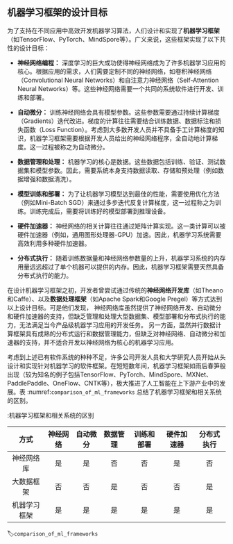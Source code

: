 ## 机器学习框架的设计目标

为了支持在不同应用中高效开发机器学习算法，人们设计和实现了**机器学习框架**（如TensorFlow、PyTorch、MindSpore等）。广义来说，这些框架实现了以下共性的设计目标：

-   **神经网络编程：**
    深度学习的巨大成功使得神经网络成为了许多机器学习应用的核心。根据应用的需求，人们需要定制不同的神经网络，如卷积神经网络（Convolutional Neural Networks）和自注意力神经网络（Self-Attention Neural Networks）等。这些神经网络需要一个共同的系统软件进行开发、训练和部署。

-   **自动微分：**
    训练神经网络会具有模型参数。这些参数需要通过持续计算梯度（Gradients）迭代改进。梯度的计算往往需要结合训练数据、数据标注和损失函数（Loss
    Function）。考虑到大多数开发人员并不具备手工计算梯度的知识，机器学习框架需要根据开发人员给出的神经网络程序，全自动地计算梯度。这一过程被称之为自动微分。

-   **数据管理和处理：**
    机器学习的核心是数据。这些数据包括训练、验证、测试数据集和模型参数。因此，需要系统本身支持数据读取、存储和预处理（例如数据增强和数据清洗）。

-   **模型训练和部署：**
    为了让机器学习模型达到最佳的性能，需要使用优化方法（例如Mini-Batch SGD）来通过多步迭代反复计算梯度，这一过程称之为训练。训练完成后，需要将训练好的模型部署到推理设备。

-   **硬件加速器：**
    神经网络的相关计算往往通过矩阵计算实现。这一类计算可以被硬件加速器（例如，通用图形处理器-GPU）加速。因此，机器学习系统需要高效利用多种硬件加速器。

-   **分布式执行：**
    随着训练数据量和神经网络参数量的上升，机器学习系统的内存用量远远超过了单个机器可以提供的内存。因此，机器学习框架需要天然具备分布式执行的能力。

在设计机器学习框架之初，开发者曾尝试通过传统的**神经网络开发库**（如Theano和Caffe）、以及**数据处理框架**（如Apache Spark和Google Pregel）等方式达到以上设计目标。可是他们发现，
神经网络库虽然提供了神经网络开发、自动微分和硬件加速器的支持，但缺乏管理和处理大型数据集、模型部署和分布式执行的能力，无法满足当今产品级机器学习应用的开发任务。
另一方面，虽然并行数据计算框架具有成熟的分布式运行和数据管理能力，但缺乏对神经网络、自动微分和加速器的支持，并不适合开发以神经网络为核心的机器学习应用。

考虑到上述已有软件系统的种种不足，许多公司开发人员和大学研究人员开始从头设计和实现针对机器学习的软件框架。在短短数年间，机器学习框架如雨后春笋般出现（较为知名的例子包括TensorFlow、PyTorch、MindSpore、MXNet、PaddlePaddle、OneFlow、CNTK等），极大推进了人工智能在上下游产业中的发展。表 :numref:`comparison_of_ml_frameworks` 总结了机器学习框架和相关系统的区别。

:机器学习框架和相关系统的区别

|  方式  | 神经网络 | 自动微分 | 数据管理 | 训练和部署 | 硬件加速器 | 分布式执行 |
|:-: |:-:| :-: |:-:|:-: |:-:|:-:|
| 神经网络库 | 是      | 是      | 否            | 否        | 是    | 否    |
| 大数据框架 | 否      | 否      | 是            | 否        | 否    | 是    |
| 机器学习框架 | 是      | 是      | 是            | 是        | 是    | 是    |
:label:`comparison_of_ml_frameworks`
